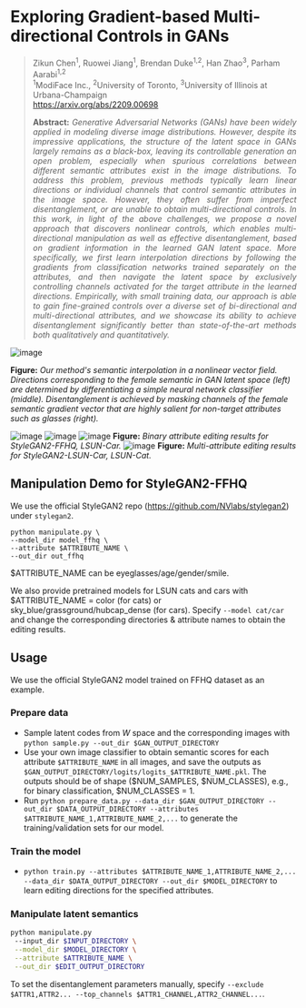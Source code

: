 # Exploring Gradient-based Multi-directional Controls in GANs

> Zikun Chen<sup>1</sup>, Ruowei Jiang<sup>1</sup>, Brendan Duke<sup>1,2</sup>, Han Zhao<sup>3</sup>, Parham Aarabi<sup>1,2</sup><br>
> <sup>1</sup>ModiFace Inc., <sup>2</sup>University of Toronto, <sup>3</sup>University of Illinois at Urbana-Champaign<br>
> https://arxiv.org/abs/2209.00698
>
> <p align="justify"><b>Abstract:</b> <i>Generative Adversarial Networks (GANs) have been widely applied in modeling diverse image distributions. However, despite its impressive applications, the structure of the latent space in GANs largely remains as a black-box, leaving its controllable generation an open problem, especially when spurious correlations between different semantic attributes exist in the image distributions. To address this problem, previous methods typically learn linear directions or individual channels that control semantic attributes in the image space. However, they often suffer from imperfect disentanglement, or are unable to obtain multi-directional controls. In this work, in light of the above challenges, we propose a novel approach that discovers nonlinear controls, which enables multi-directional manipulation as well as effective disentanglement, based on gradient information in the learned GAN latent space. More specifically, we first learn interpolation directions by following the gradients from classification networks trained separately on the attributes, and then navigate the latent space by exclusively controlling channels activated for the target attribute in the learned directions. Empirically, with small training data, our approach is able to gain fine-grained controls over a diverse set of bi-directional and multi-directional attributes, and we showcase its ability to achieve disentanglement significantly better than state-of-the-art methods both qualitatively and quantitatively.
</i></p>

![image](./images/overview.png)

**Figure:** *Our method's semantic interpolation in a nonlinear vector field.
Directions corresponding to the female semantic in GAN latent space (left) are determined by differentiating a simple neural network classifier (middle).
Disentanglement is achieved by masking channels of the female semantic gradient vector that are highly salient for non-target attributes such as glasses (right).*

![image](./images/more_ffhq1.png)
![image](./images/more_ffhq2.png)
![image](./images/more_cars.png)
**Figure:** *Binary attribute editing results for StyleGAN2-FFHQ, LSUN-Car.*
![image](./images/multiclass.png)
**Figure:** *Multi-attribute editing results for StyleGAN2-LSUN-Car, LSUN-Cat.*

## Manipulation Demo for StyleGAN2-FFHQ
We use the official StyleGAN2 repo (https://github.com/NVlabs/stylegan2) under `stylegan2`.
```
python manipulate.py \
--model_dir model_ffhq \
--attribute $ATTRIBUTE_NAME \
--out_dir out_ffhq
```
$ATTRIBUTE_NAME can be eyeglasses/age/gender/smile.

We also provide pretrained models for LSUN cats and cars with $ATTRIBUTE_NAME = color (for cats) or sky_blue/grassground/hubcap_dense (for cars). Specify `--model cat/car` and change the corresponding directories & attribute names to obtain the editing results.

## Usage
We use the official StyleGAN2 model trained on FFHQ dataset as an example.

### Prepare data

* Sample latent codes from $W$ space and the corresponding images with `python sample.py --out_dir $GAN_OUTPUT_DIRECTORY` 
* Use your own image classifier to obtain semantic scores for each attribute `$ATTRIBUTE_NAME` in all images, and save the outputs as `$GAN_OUTPUT_DIRECTORY/logits/logits_$ATTRIBUTE_NAME.pkl`. The outputs should be of shape ($NUM_SAMPLES, $NUM_CLASSES), e.g., for binary classification, $NUM_CLASSES = 1.
* Run `python prepare_data.py --data_dir $GAN_OUTPUT_DIRECTORY --out_dir $DATA_OUTPUT_DIRECTORY --attributes $ATTRIBUTE_NAME_1,ATTRIBUTE_NAME_2,...` to generate the training/validation sets for our model. 

### Train the model
* `python train.py --attributes $ATTRIBUTE_NAME_1,ATTRIBUTE_NAME_2,... --data_dir $DATA_OUTPUT_DIRECTORY --out_dir $MODEL_DIRECTORY` to learn editing directions for the specified attributes. 

<!-- For non-binary attributes, specify the number of classes with `--multiclass_classes`. -->

### Manipulate latent semantics
```bash
python manipulate.py 
 --input_dir $INPUT_DIRECTORY \
 --model_dir $MODEL_DIRECTORY \
 --attribute $ATTRIBUTE_NAME \
 --out_dir $EDIT_OUTPUT_DIRECTORY
 ```
To set the disentanglement parameters manually, specify `--exclude $ATTR1,ATTR2... --top_channels $ATTR1_CHANNEL,ATTR2_CHANNEL...`. 
<!-- To edit multiclass attribute, specify  -->
